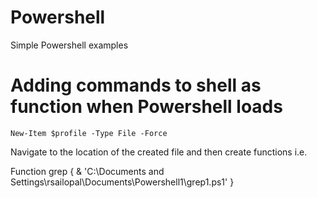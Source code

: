 # Powershell

Simple Powershell examples

# Adding commands to shell as function when Powershell loads

    New-Item $profile -Type File -Force
    
Navigate to the location of the created file and then create functions i.e.

   Function grep { 
       & 'C:\Documents and Settings\rsailopal\Documents\Powershell1\grep1.ps1' 
   }
